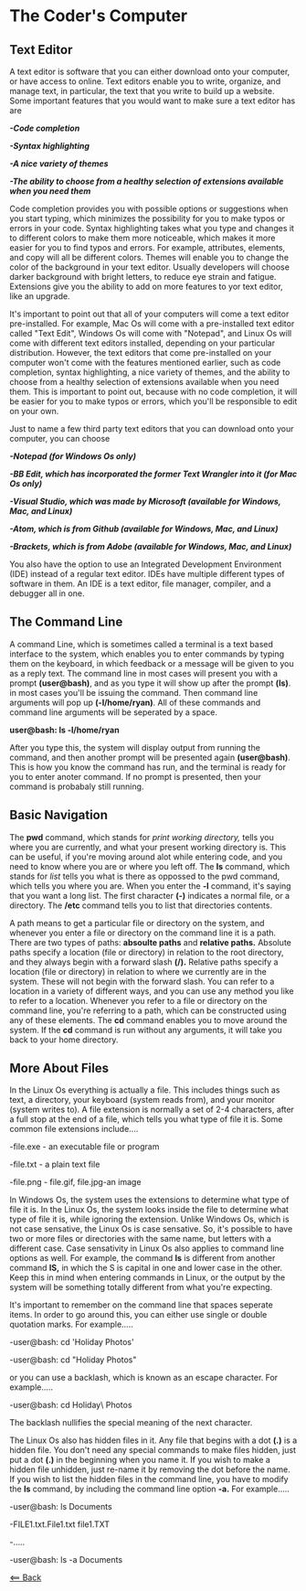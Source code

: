 # The Coder's Computer

## Text Editor

A text editor is software that you can either download onto your computer, or have access to online. Text editors enable you to write, organize, and manage text, in particular, the text that you write to build up a website. Some important features that you would want to make sure a text editor has are

***-Code completion***

***-Syntax highlighting*** 

***-A nice variety of themes***

***-The ability to choose from a healthy selection of extensions available when you need them***

Code completion provides you with possible options or suggestions when you start typing, which minimizes the possibility for you to make typos or errors in your code. Syntax highlighting takes what you type and changes it to different colors to make them more noticeable, which makes it more easier for you to find typos and errors. For example, attributes, elements, and copy will all be different colors. Themes will enable you to change the color of the background in your text editor. Usually developers will choose darker background with bright letters, to reduce eye strain and fatigue. Extensions give you the ability to add on more features to yor text editor, like an upgrade. 

It's important to point out that all of your computers will come a text editor pre-installed. For example, Mac Os will come with a pre-installed text editor called "Text Edit", Windows Os will come with "Notepad", and Linux Os will come with different text editors installed, depending on your particular distribution. However, the text editors that come pre-installed on your computer won't come with the features mentioned earlier, such as code completion, syntax highlighting, a nice variety of themes, and the ability to choose from a healthy selection of extensions available when you need them. This is important to point out, because with no code completion, it will be easier for you to make typos or errors, which you'll be responsible to edit on your own. 

Just to name a few third party text editors that you can download onto your computer, you can choose

***-Notepad (for Windows Os only)***

***-BB Edit, which has incorporated the former Text Wrangler into it (for Mac Os only)***

***-Visual Studio, which was made by Microsoft (available for Windows, Mac, and Linux)***

***-Atom, which is from Github (available for Windows, Mac, and Linux)***

***-Brackets, which is from Adobe (available for Windows, Mac, and Linux)***

You also have the option to use an Integrated Development Environment (IDE) instead of a regular text editor. IDEs have multiple different types of software in them. An IDE is a text editor, file manager, compiler, and a debugger all in one. 

## The Command Line

A command Line, which is sometimes called a terminal is a text based interface to the system, which enables you to enter commands by typing them on the keyboard, in which feedback or a message will be given to you as a reply text. The command line in most cases will present you with a prompt **(user@bash)**, and as you type it will show up after the prompt **(ls)**. in most cases you'll be issuing the command. Then command line arguments will pop up **(-l/home/ryan)**. All of these commands and command line arguments will be seperated by a space. 

**user@bash: ls -l/home/ryan**

After you type this, the system will display output from running the command, and then another prompt will be presented again **(user@bash)**. This is how you know the command has run, and the terminal is ready for you to enter anoter command. If no prompt is presented, then your command is probabaly still running. 

## Basic Navigation

The **pwd** command, which stands for *print working directory,* tells you where you are currently, and what your present working directory is. This can be useful, if you're moving around alot while entering code, and you need to know where you are or where you left off. The **ls** command, which stands for *list* tells you what is there as oppossed to the pwd command, which tells you where you are. When you enter the **-l** command, it's saying that you want a long list. The first character **(-)** indicates a normal file, or a directory. The **/etc** command tells you to list that directories contents.  

A path means to get a particular file or directory on the system, and whenever you enter a file or directory on the command line it is a path. There are two types of paths: **absoulte paths** and **relative paths.** Absolute paths specify a location (file or directory) in relation to the root directory, and they always begin with a forward slash **(/).** Relative paths specify a location (file or directory) in relation to where we currently are in the system. These will not begin with the forward slash. You can refer to a location in a variety of different ways, and you can use any method you like to refer to a location. Whenever you refer to a file or directory on the command line, you're referring to a path, which can be constructed using any of these elements. The **cd** command enables you to move around the system. If the **cd** command is run without any arguments, it will take you back to your home directory. 

## More About Files

In the Linux Os everything is actually a file. This includes things such as text, a directory, your keyboard (system reads from), and your monitor (system writes to). A file extension is normally a set of 2-4 characters, after a full stop at the end of a file, which tells you what type of file it is. Some common file extensions include....

-file.exe - an executable file or program

-file.txt - a plain text file

-file.png - file.gif, file.jpg-an image

In Windows Os, the system uses the extensions to determine what type of file it is. In the Linux Os, the system looks inside the file to determine what type of file it is, while ignoring the extension. Unlike Windows Os, which is not case sensative, the Linux Os is case sensative. So, it's possible to have two or more files or directories with the same name, but letters with a different case. Case sensativity in Linux Os also applies to command line options as well. For example, the command **ls** is different from another command **lS,** in which the S is capital in one and lower case in the other. Keep this in mind when entering commands in Linux, or the output by the system will be something totally different from what you're expecting.

It's important to remember on the command line that spaces seperate items. In order to go around this, you can either use single or double quotation marks. For example.....

-user@bash: cd 'Holiday Photos'

-user@bash: cd "Holiday Photos"

or you can use a backlash, which is known as an escape character. For example.....

-user@bash: cd Holiday\ Photos

The backlash nullifies the special meaning of the next character.

The Linux Os also has hidden files in it. Any file that begins with a dot **(.)** is a hidden file. You don't need any special commands to make files hidden, just put a dot **(.)** in the beginning when you name it. If you wish to make a hidden file unhidden, just re-name it by removing the dot before the name. If you wish to list the hidden files in the command line, you have to modify the **ls** command, by including the command line option **-a.** For example.....

-user@bash: ls Documents

-FILE1.txt.File1.txt file1.TXT

-.....

-user@bash: ls -a Documents 


[<== Back](README.md)
